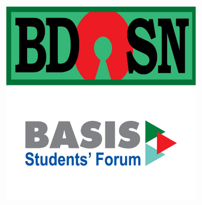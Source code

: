 <!-- [![BdOSN](/bdosn-logo.png "Bangladesh Open Source Network - BdOSN")](https://bdosn.org) 
<img src="/bdOSN-logo.jpg" height="175" width="423" alt="bdOSN">
<img src="/bsf-logo.png" height="91" width="277" alt="BSF-DPI"> -->

[![BdOSN](/bdOSN-logo.jpg "Bangladesh Open Source Network - BdOSN")](https://bdosn.org) 
[![BSF-DPI](/bsf-logo.png "BASIS Students Forum - DPI Chapter")](https://bsf.basis.org.bd)
